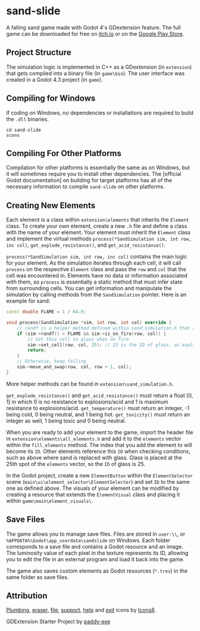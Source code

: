 # sand-slide
A falling sand game made with Godot 4's GDextension feature. The full game can be downloaded for free on [itch.io](https://kiwijuice56.itch.io/sand-slide) or on the [Google Play Store](https://play.google.com/store/apps/details?id=org.godotengine.sandslide).

## Project Structure
The simulation logic is implemented in C++ as a GDextension (in `extension`) that gets compiled into a binary file (in `game\bin`).
The user interface was created in a Godot 4.3 project (in `game`).

## Compiling for Windows
If coding on Windows, no dependencies or installations are required to build the `.dll` binaries.

```
cd sand-slide
scons
```

## Compiling For Other Platforms
Compilation for other platforms is essentially the same as on Windows, but it will sometimes require you to install other dependencies.
The [official Godot documentation] on building for target platforms has all of the necessary information to compile `sand-slide` on other platforms.

## Creating New Elements
Each element is a class within `extension\elements` that inherits the `Element` class.
To create your own element, create a new `.h` file and define a class with the name of your element.
Your element must inherit the `Element` class and implement the virtual methods `process(*SandSimulation sim, int row, inc col)`, `get_explode_resistance()`, and `get_acid_resistance()`.

`process(*SandSimulation sim, int row, inc col)` contains the main logic for your element.
As the simulation iterates through each cell, it will call `process` on the respective `Element` class and pass the `row` and `col` that the cell was encountered in.
Elements have no data or information associated with them, so `process` is essentially a static method that must infer
state from surrounding cells. You can get information and manipulate the simulation by calling methods from the `SandSimulation` pointer. Here is an example for sand:

```cpp
const double FLAME = 1 / 64.0;

void process(SandSimulation *sim, int row, int col) override {
	// randf is a helper method defined within sand_simulation.h that returns a random real number [0, 1)
	if (sim->randf() < FLAME && sim->is_on_fire(row, col)) {
		// Set this cell to glass when on fire
		sim->set_cell(row, col, 25); // 25 is the ID of glass, as explained further below
		return;
	}
	// Otherwise, keep falling
	sim->move_and_swap(row, col, row + 1, col);
}
```

More helper methods can be found in `extension\sand_simulation.h`.

`get_explode_resistance()` and `get_acid_resistance()` must return a float [0, 1] in which 0 is no resistance to explosions/acid and 1 is maximum resistance to explosions/acid. `get_temperature()` must return an integer, -1 being cold, 0 being neutral, and 1 being hot. `get_toxicity()` must return an integer as well, 1 being toxic and 0 being neutral.

When you are ready to add your element to the game, import the header file in `extension\elements\all_elements.h` and add it to the `elements` vector within the `fill_elements` method.
The index that you add the element to will become its `ID`. Other elements reference this `ID` when checking conditions, such as above where sand is replaced with glass. Glass is placed at the 25th spot of the `elements` vector, so the `ID` of glass is 25.

In the Godot project, create a new `ElementButton` within the `ElementSelector` scene (`main\ui\element_selector\ElementSelector`) and set `ID` to the same one as defined above. The visuals of your element can be modified by creating a resource that extends the `ElementVisual` class and placing it within `game\main\element_visuals\`.

## Save Files
The game allows you to manage save files. Files are stored in `user:\\`, or `%APPDATA%\Godot\app_userdata\sandslide` on Windows. Each folder corresponds to a save file and contains a Godot resource and an image. The luminosity value of each pixel in the texture represents its ID, allowing you to edit the file in an external program and load it back into the game.

The game also saves custom elements as Godot resources (`*.tres`) in the same folder as save files.

## Attribution
[Plumbing](https://icons8.com/icon/67287/plumbing), [eraser](https://icons8.com/icon/78855/eraser),
[file](https://icons8.com/icon/77782/file), [support](https://icons8.com/icon/60006/support), [help](https://icons8.com/icon/59807/help) and
[exit](https://icons8.com/icon/71200/close) icons by [Icons8](https://icons8.com/).

GDExtension Starter Project by [paddy-exe](https://github.com/paddy-exe/GDExtensionSummator)
